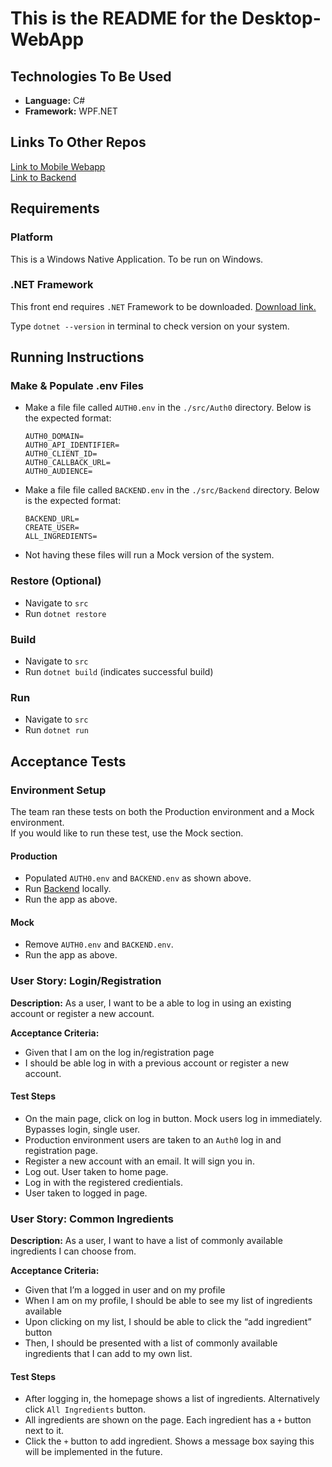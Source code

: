 # This is the README for the Desktop-WebApp

## Technologies To Be Used
- **Language:** C#
- **Framework:** WPF.NET


## Links To Other Repos
[Link to Mobile Webapp](https://github.com/COMP4350-Team2/Mobile-WebApp) <br/>
[Link to Backend](https://github.com/COMP4350-Team2/Backend)

## Requirements

### Platform
This is a Windows Native Application. To be run on Windows.

### .NET Framework
This front end requires `.NET` Framework to be downloaded. [Download link.](https://dotnet.microsoft.com/en-us/download)

Type `dotnet --version` in terminal to check version on your system.

## Running Instructions

### Make & Populate .env Files
- Make a file file called `AUTH0.env` in the `./src/Auth0` directory. Below is the expected format:

    ```
    AUTH0_DOMAIN=
    AUTH0_API_IDENTIFIER=
    AUTH0_CLIENT_ID=
    AUTH0_CALLBACK_URL=
    AUTH0_AUDIENCE=
    ```
- Make a file file called `BACKEND.env` in the `./src/Backend` directory. Below is the expected format:

    ```
    BACKEND_URL=
    CREATE_USER=
    ALL_INGREDIENTS=
    ```   

- Not having these files will run a Mock version of the system.

### Restore (Optional)
- Navigate to `src`
- Run `dotnet restore`

### Build
- Navigate to `src`
- Run `dotnet build` (indicates successful build)

### Run
- Navigate to `src`
- Run `dotnet run` 


## Acceptance Tests

### Environment Setup
The team ran these tests on both the Production environment and a Mock environment. </br>
If you would like to run these test, use the Mock section.

#### Production
- Populated `AUTH0.env` and `BACKEND.env` as shown above.
- Run [Backend](https://github.com/COMP4350-Team2/Backend) locally.
- Run the app as above.

#### Mock
- Remove `AUTH0.env` and `BACKEND.env`.
- Run the app as above.

### User Story: Login/Registration
**Description:** As a user, I want to be a able to log in using an existing account or register a new account.

**Acceptance Criteria:** 
- Given that I am on the log in/registration page
- I should be able log in with a previous account or register a new account.

#### Test Steps
- On the main page, click on log in button. Mock users log in immediately. Bypasses login, single user.
- Production environment users are taken to an `Auth0` log in and registration page.
- Register a new account with an email. It will sign you in.
- Log out. User taken to home page.
- Log in with the registered credientials.
- User taken to logged in page.


### User Story: Common Ingredients
**Description:** As a user, I want to have a list of commonly available ingredients I can choose from.

**Acceptance Criteria:** 
- Given that I’m a logged in user and on my profile
- When I am on my profile, I should be able to see my list of ingredients available
- Upon clicking on my list, I should be able to click the “add ingredient” button
- Then, I should be presented with a list of commonly available ingredients that I can add to my own list.

#### Test Steps
- After logging in, the homepage shows a list of ingredients. Alternatively click `All Ingredients` button.
- All ingredients are shown on the page. Each ingredient has a `+` button next to it. 
- Click the `+` button to add ingredient. Shows a message box saying this will be implemented in the future.
